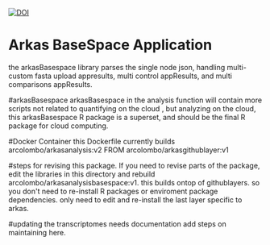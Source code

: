 [![DOI](https://zenodo.org/badge/87336350.svg)](https://zenodo.org/badge/latestdoi/87336350)

# Arkas BaseSpace Application
the arkasBasespace library parses the single node json, handling multi-custom fasta upload appresults, multi control appResults, and multi comparisons appResults.

#arkasBasespace
arkasBasespace in the analysis function will contain more scripts not related to quantifying on the cloud , but analyzing on the cloud,  this arkasBasespace R package is a superset, and should be the final R package for cloud computing.

#Docker Container
this Dockerfile currently builds arcolombo/arkasanalysis:v2 FROM arcolombo/arkasgithublayer:v1

#steps for revising this package.
If you need to revise parts of the package, edit the libraries in this directory and rebuild arcolombo/arkasanalysisbasespace:v1. this builds ontop of githublayers. so you don't need to re-install R packages or enviroment package dependencies.  only need to edit and re-install the last layer specific to arkas. 

#updating the transcriptomes needs documentation
add steps on maintaining here.
